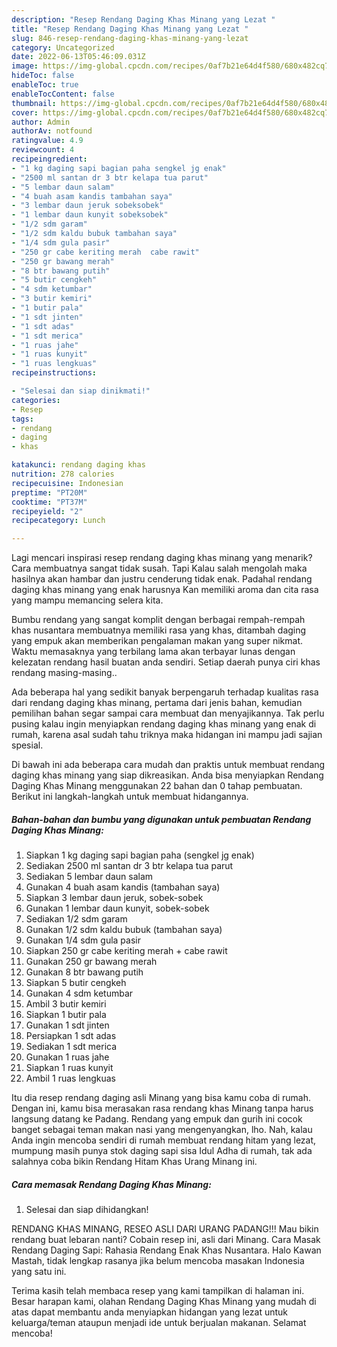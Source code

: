 ```yaml
---
description: "Resep Rendang Daging Khas Minang yang Lezat "
title: "Resep Rendang Daging Khas Minang yang Lezat "
slug: 846-resep-rendang-daging-khas-minang-yang-lezat
category: Uncategorized
date: 2022-06-13T05:46:09.031Z
image: https://img-global.cpcdn.com/recipes/0af7b21e64d4f580/680x482cq70/rendang-daging-khas-minang-foto-resep-utama.jpg
hideToc: false
enableToc: true
enableTocContent: false
thumbnail: https://img-global.cpcdn.com/recipes/0af7b21e64d4f580/680x482cq70/rendang-daging-khas-minang-foto-resep-utama.jpg
cover: https://img-global.cpcdn.com/recipes/0af7b21e64d4f580/680x482cq70/rendang-daging-khas-minang-foto-resep-utama.jpg
author: Admin
authorAv: notfound
ratingvalue: 4.9
reviewcount: 4
recipeingredient:
- "1 kg daging sapi bagian paha sengkel jg enak"
- "2500 ml santan dr 3 btr kelapa tua parut"
- "5 lembar daun salam"
- "4 buah asam kandis tambahan saya"
- "3 lembar daun jeruk sobeksobek"
- "1 lembar daun kunyit sobeksobek"
- "1/2 sdm garam"
- "1/2 sdm kaldu bubuk tambahan saya"
- "1/4 sdm gula pasir"
- "250 gr cabe keriting merah  cabe rawit"
- "250 gr bawang merah"
- "8 btr bawang putih"
- "5 butir cengkeh"
- "4 sdm ketumbar"
- "3 butir kemiri"
- "1 butir pala"
- "1 sdt jinten"
- "1 sdt adas"
- "1 sdt merica"
- "1 ruas jahe"
- "1 ruas kunyit"
- "1 ruas lengkuas"
recipeinstructions:

- "Selesai dan siap dinikmati!"
categories:
- Resep
tags:
- rendang
- daging
- khas

katakunci: rendang daging khas 
nutrition: 278 calories
recipecuisine: Indonesian
preptime: "PT20M"
cooktime: "PT37M"
recipeyield: "2"
recipecategory: Lunch

---
```



Lagi mencari inspirasi resep rendang daging khas minang yang menarik? Cara membuatnya sangat tidak susah. Tapi Kalau salah mengolah maka hasilnya akan hambar dan justru cenderung tidak enak. Padahal rendang daging khas minang yang enak harusnya Kan memiliki aroma dan cita rasa yang mampu memancing selera kita.


Bumbu rendang yang sangat komplit dengan berbagai rempah-rempah khas nusantara membuatnya memiliki rasa yang khas, ditambah daging yang empuk akan memberikan pengalaman makan yang super nikmat. Waktu memasaknya yang terbilang lama akan terbayar lunas dengan kelezatan rendang hasil buatan anda sendiri. Setiap daerah punya ciri khas rendang masing-masing..

Ada beberapa hal yang sedikit banyak berpengaruh terhadap kualitas rasa dari rendang daging khas minang, pertama dari jenis bahan, kemudian pemilihan bahan segar sampai cara membuat dan menyajikannya. Tak perlu pusing kalau ingin menyiapkan rendang daging khas minang yang enak di rumah, karena asal sudah tahu triknya maka hidangan ini mampu jadi sajian spesial.


Di bawah ini ada beberapa cara mudah dan praktis untuk membuat rendang daging khas minang yang siap dikreasikan. Anda bisa menyiapkan Rendang Daging Khas Minang menggunakan 22 bahan dan 0 tahap pembuatan. Berikut ini langkah-langkah untuk membuat hidangannya.

<!--inarticleads1-->

##### Bahan-bahan dan bumbu yang digunakan untuk pembuatan Rendang Daging Khas Minang:

1. Siapkan 1 kg daging sapi bagian paha (sengkel jg enak)
1. Sediakan 2500 ml santan dr 3 btr kelapa tua parut
1. Sediakan 5 lembar daun salam
1. Gunakan 4 buah asam kandis (tambahan saya)
1. Siapkan 3 lembar daun jeruk, sobek-sobek
1. Gunakan 1 lembar daun kunyit, sobek-sobek
1. Sediakan 1/2 sdm garam
1. Gunakan 1/2 sdm kaldu bubuk (tambahan saya)
1. Gunakan 1/4 sdm gula pasir
1. Siapkan 250 gr cabe keriting merah + cabe rawit
1. Gunakan 250 gr bawang merah
1. Gunakan 8 btr bawang putih
1. Siapkan 5 butir cengkeh
1. Gunakan 4 sdm ketumbar
1. Ambil 3 butir kemiri
1. Siapkan 1 butir pala
1. Gunakan 1 sdt jinten
1. Persiapkan 1 sdt adas
1. Sediakan 1 sdt merica
1. Gunakan 1 ruas jahe
1. Siapkan 1 ruas kunyit
1. Ambil 1 ruas lengkuas


Itu dia resep rendang daging asli Minang yang bisa kamu coba di rumah. Dengan ini, kamu bisa merasakan rasa rendang khas Minang tanpa harus langsung datang ke Padang. Rendang yang empuk dan gurih ini cocok banget sebagai teman makan nasi yang mengenyangkan, lho. Nah, kalau Anda ingin mencoba sendiri di rumah membuat rendang hitam yang lezat, mumpung masih punya stok daging sapi sisa Idul Adha di rumah, tak ada salahnya coba bikin Rendang Hitam Khas Urang Minang ini. 

<!--inarticleads2-->

##### Cara memasak Rendang Daging Khas Minang:


1. Selesai dan siap dihidangkan!

RENDANG KHAS MINANG, RESEO ASLI DARI URANG PADANG!!! Mau bikin rendang buat lebaran nanti? Cobain resep ini, asli dari Minang. Cara Masak Rendang Daging Sapi: Rahasia Rendang Enak Khas Nusantara. Halo Kawan Mastah, tidak lengkap rasanya jika belum mencoba masakan Indonesia yang satu ini. 

Terima kasih telah membaca resep yang kami tampilkan di halaman ini. Besar harapan kami, olahan Rendang Daging Khas Minang yang mudah di atas dapat membantu anda menyiapkan hidangan yang lezat untuk keluarga/teman ataupun menjadi ide untuk berjualan makanan. Selamat mencoba!
